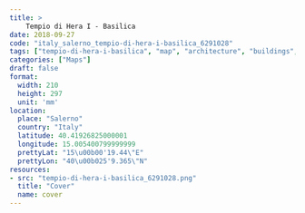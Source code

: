 ```yaml
---
title: > 
    Tempio di Hera I - Basilica
date: 2018-09-27
code: "italy_salerno_tempio-di-hera-i-basilica_6291028"
tags: ["tempio-di-hera-i-basilica", "map", "architecture", "buildings", "Salerno", "Italy"]
categories: ["Maps"]
draft: false
format:
  width: 210
  height: 297
  unit: 'mm'
location:
  place: "Salerno"
  country: "Italy"
  latitude: 40.41926825000001
  longitude: 15.005400799999999
  prettyLat: "15\u00b00'19.44\"E"
  prettyLon: "40\u00b025'9.365\"N"
resources:
- src: "tempio-di-hera-i-basilica_6291028.png"
  title: "Cover"
  name: cover
---
```

